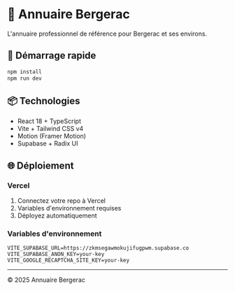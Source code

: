 # 🏪 Annuaire Bergerac

L'annuaire professionnel de référence pour Bergerac et ses environs.

## 🚀 Démarrage rapide

```bash
npm install
npm run dev
```

## 📦 Technologies

- React 18 + TypeScript
- Vite + Tailwind CSS v4  
- Motion (Framer Motion)
- Supabase + Radix UI

## 🌐 Déploiement

### Vercel
1. Connectez votre repo à Vercel
2. Variables d'environnement requises
3. Déployez automatiquement

### Variables d'environnement
```
VITE_SUPABASE_URL=https://zkmsegawmokujifugpwm.supabase.co
VITE_SUPABASE_ANON_KEY=your-key
VITE_GOOGLE_RECAPTCHA_SITE_KEY=your-key
```

---
© 2025 Annuaire Bergerac